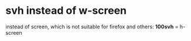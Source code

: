 # svh instead of w-screen 

instead of screen, which is not suitable for firefox and others: __100svh__ = h-screen

```typescript
```